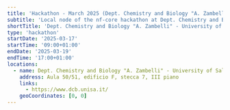 ```yaml
---
title: 'Hackathon - March 2025 (Dept. Chemistry and Biology "A. Zambelli" - University of Salerno)'
subtitle: 'Local node of the nf-core hackathon at Dept. Chemistry and Biology "A. Zambelli" - University of Salerno'
shortTitle: 'Dept. Chemistry and Biology "A. Zambelli" - University of Salerno'
type: 'hackathon'
startDate: '2025-03-17'
startTime: '09:00+01:00'
endDate: '2025-03-19'
endTime: '17:00+01:00'
locations:
  - name: Dept. Chemistry and Biology "A. Zambelli" - University of Salerno
    address: Aula 50/51, edificio F, stecca 7, III piano
    links:
      - https://www.dcb.unisa.it/
    geoCoordinates: [0, 0]
---
```

